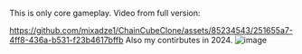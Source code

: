 This is only core gameplay. Video from full version:

https://github.com/mixadze1/ChainCubeClone/assets/85234543/251655a7-4ff8-436a-b531-f23b4617bffb
Also my contirbutes in 2024.
![image](https://github.com/user-attachments/assets/60f3f567-6747-4da1-b289-ae32d4c9348e)
